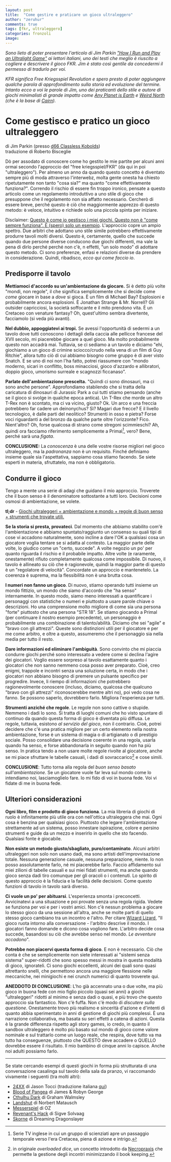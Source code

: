 ```yaml
---
layout: post
title:  "Come gestire e praticare un gioco ultraleggero"
author: "zeruhur"
comments: true
tags: [fkr, ultraleggero]
categories: fronzoli
image:
---
```


*Sono lieto di poter presentare l'articolo di Jim Parkin ["How I Run and Play an Ultralight Game"](https://d66kobolds.blogspot.com/2021/04/how-i-run-and-play-ultralight-game.html) ai lettori italiani, uno dei testi che meglio è riuscito a cogliere e descrivere il gioco FKR. Jim è stato così gentile da concedermi il permesso di tradurlo per voi.*

*KFR significa Free Kriegsspiel Revolution e spero presto di poter aggiungere qualche parola di approfondimento sulla storia ed evoluzione del termine. Intanto ecco a voi le parole di Jim, uno dei praticanti dello stile e autore di giochi minimalisti di grande impatto come [*Any Planet is Earth*](https://classless-kobolds.itch.io/any-planet-is-earth) e [*Weird North*](https://classless-kobolds.itch.io/weird-north) (che è la base di [*Cairn*](https://yochaigal.itch.io/cairn)).*

# Come gestisco e pratico un gioco ultraleggero

di Jim Parkin (presso [d66 Classless Kobolds](https://d66kobolds.blogspot.com/))  
traduzione di Roberto Bisceglie

Dò per assodato di conoscere come ho gestito le mie partite per alcuni anni ormai secondo l'approccio del "free kriegsspiel/FKR" (da qui in poi "ultraleggero"). Per almeno un anno da quando questo concetto è diventato sempre più di moda attraverso l'interwebz, molta gente onesta ha chiesto ripetutamente non tanto "cosa sia?" ma quanto "come effettivamente funziona?". Correndo il rischio di essere fin troppo ironico, pensate a questo articolo come un regolamento introduttivo a uno stile di gioco che presuppone che il regolamento non sia affatto necessario. Cercherò di essere breve, perché questo è ciò che maggiormente apprezzo di questo metodo: è veloce, intuitivo e richiede solo una piccola spinta per iniziare.

Disclaimer: <u>Questo è come io gestisco i miei giochi. Questo non è "come sempre funziona". È (spero) solo un esempio</u>. L'approccio copre un ampio spettro. Due arbitri che adottano uno stile simile potrebbero effettivamente produrre tavoli molti diversi. Questo è, certamente, quello che succede quando due persone diverse conducono due giochi differenti, ma vale la pena di dirlo perché perché non c'è, n effetti, "un solo modo" di adottare questo metodo. Ci sono preferenze, enfasi e relazioni diverse da prendere in considerazione. Quindi, ribadisco, *ecco qui come faccio io*. 

## Predisporre il tavolo

**Mettiamoci d'accordo su un'ambientazione da giocare.** Si è detto più volte "mondi, non regole", il che significa semplicemente che si decide come *come* giocare in base a *dove* si gioca. È un film di Michael Bay? Esplosioni e probabilmente ancora esplosioni. È Jonathan Strange & Mr. Norrell? Gli outsider capricciosi, la società soffocante e il mito prendono vita. È un Cretaceo con venature fantasy? Oh, quest'ultimo sembra divertente, facciamolo (si veda più avanti).

**Nel dubbio, appoggiatevi ai tropi.** Se avessi l'opportunità di sedermi a un tavolo dove tutti conoscono i dettagli della caccia alle pellicce francese del XVII secolo, mi piacerebbe giocare a quel gioco. Ma molto probabilmente questo non accadrà mai. Tuttavia, se ci sediamo a un tavolo e diciamo "ehi, giochiamo a un gioco di crimine sciocco/crudo nella vena di un film di Guy Ritchie", allora tutto ciò di cui abbiamo bisogno come gruppo è di aver visto Snatch. E se uno di noi non l'ha fatto, potrei riassumere con "mondo moderno, sicari in conflitto, boss minacciosi, gioco d'azzardo e allibratori, doppio gioco, umorismo surreale e scagnozzi ficcanaso".

**Parlate dell'ambientazione prescelta.** "Quindi ci sono dinosauri, ma ci sono anche persone". Approfondiamo stabilendo che si tratta della caricatura di dinosauri di Jurassic Park a cui tutti stiamo pensando (anche se il gioco si svolge in qualche epoca antica). Un T-Rex che morde un altro T-Rex non è scontato, ma ci va vicino, giusto? Ok. Un arco e una freccia potrebbero far cadere un deinonychus? Sì? Magari due frecce? E il livello tecnologico, è dalle parti del neolitico? Strumenti in osso e pietra? Forse voci riguardanti a del bronzo da qualche parte oltre l'orizzonte? Fico. Nient'altro? Oh, forse qualcosa di strano come stregoni scimmieschi? Ah, quindi ora facciamo riferimento semplicemente a Primal[^1], vero? Bene, perché sarà una *figata*.

**CONCLUSIONE:** La *conoscenza* è una delle vostre risorse migliori nel gioco ultraleggero, ma la *padronanza* non è un requisito. Finché definiamo insieme quale sia l'aspettativa, sappiamo cosa stiamo facendo. Se siete esperti in materia, sfruttatelo, ma non è obbligatorio.

## Condurre il gioco

Tengo a mente una serie di adagi che guidano il mio approccio. Troverete che il buon senso è il denominatore sottostante a tutti loro. Decisioni come osmosi di ambientazione, se volete.

**tl;dr** - <u>Giochi ultraleggeri = ambientazione e mondo + regole di buon senso + strumenti che trovate utili.</u>

**Se la storia si presta, provateci**. Dal momento che abbiamo stabilito com'è l'ambientazione e abbiamo spuntato/raggiunto un consenso su quali tipi di cose vi accadono naturalmente, sono incline a dare l'OK a qualsiasi cosa un giocatore voglia tentare se si adatta al contesto. La maggior parte delle volte, lo giudico come un "certo, succede". A volte negozio un po' per quanto riguarda il rischio e il probabile impatto. Altre volte (e raramente, onestamente) rifiuto completamente qualcosa come impossibile. Di nuovo, il tavolo è allineato su ciò che è ragionevole, quindi la maggior parte di questo è un "regolatore di velocità". Concordate un approccio e mantenetelo. La coerenza è suprema, ma la flessibilità non è una brutta cosa.

**I numeri non fanno un gioco**. Di nuovo, stiamo operando tutti insieme un mondo fittizio, un mondo che siamo d'accordo che "ha senso" internamente. In questo modo, siamo meno interessati a quantificare i personaggi con statistiche o numeri e piuttosto a usare parole chiave o descrizioni. Ho una comprensione molto migliore di come sia una persona "forte" piuttosto che una persona "STR 18". Se stiamo giocando a Primal (per continuare il nostro esempio precedente), un personaggio è probabilmente una combinazione di talento/abilità. Diciamo che sei "agile" e "bravo con gli attrezzi". Queste sono distinzioni utili per il giocatore e per me come arbitro, e oltre a questo, assumeremo che il personaggio sia nella media per tutto il resto. 

**Dare informazioni ed eliminare l'ambiguità**. Sono convinto che mi piaccia condurre giochi perché sono interessato a vedere come si declina l'agire dei giocatori. Voglio essere sorpreso al tavolo esattamente quanto i giocatori che non sanno nemmeno cosa posso aver preparato. Cioè, creo enigmi, trappole e incontri senza una soluzione certa, in modo che i giocatori non abbiano bisogno di premere un pulsante specifico per progredire. Invece, li riempo di informazioni che potrebbero ragionevolmente conoscere (incluso, diciamo, qualcosa che qualcuno "bravo con gli attrezzi" riconoscerebbe mentre altri no), poi vedo cosa ne fanno. Se possono saperlo, dovrebbero farlo. Migliora l'esperienza per tutti.

**Strumenti anziché che regole**. Le regole non sono cattive o stupide. Nemmeno i dadi lo sono. Si tratta di luoghi comuni che ho visto spuntare di continuo da quando questa forma di gioco è diventata più diffusa. Le regole, tuttavia, esistono *al servizio del gioco*, non il contrario. Cioè, potrei decidere che c'è una pratica migliore per un certo elemento nella nostra ambientazione, forse è un sistema di magia o di artigianato o di prestigio sociale. Posso consolidare una decisione coerente in una regola, usarla quando ha senso, e forse abbandonarla in seguito quando non ha più senso. In pratica tendo a non usare molte regole rivolte al giocatore, anche se mi piace sfruttare le tabelle casuali, i dadi di sovraccarico[^2] e cose simili.

**CONCLUSIONE**: Tutto torna alla regola del *buon senso basato sull'ambientazione*. Se un giocatore vuole far leva sul mondo come lo intendiamo noi, lasciamoglielo fare. Io mi fido di voi in buona fede. Voi vi fidate di me in buona fede.

## Ulteriori considerazioni

**Ogni libro, film e prodotto di gioco funziona**. La mia libreria di giochi di ruolo è infinitamente più utile ora con nell'ottica ultraleggera che mai. Ogni cosa è benzina per qualsiasi gioco. Piuttosto che legare l'ambientazione strettamente ad un sistema, posso innestare ispirazione, colore e persino strumenti e guide da un mezzo e inserirlo in quello che sto facendo. Qualsiasi fonte è giocabile.

**Non esiste un metodo giusto/sbagliato, puro/contaminato**. Alcuni arbitri ultraleggeri non solo non usano dadi, ma sono artisti dell'improvvisazione totale. Nessuna generazione casuale, nessuna preparazione, niente. Io non posso assolutamente farlo, né mi piacerebbe farlo. Faccio affidamento sui miei zilioni di tabelle casuali e sui miei fidati strumenti, ma anche quando gioco senza dadi tiro comunque per gli oracoli o i contenuti. Lo spirito di questo approccio è la fiducia e la facilità delle decisioni. Come questo funzioni di tavolo in tavolo sarà diverso.

**Ci vuole un po' per abituarsi**. L'esperienza smonta i preconcetti. Avvicinatevi a una situazione e poi provate senza una regola rigida. Vedete se funziona per voi e per i vostri amici. Non c'è nessun problema a giocare lo stesso gioco da una sessione all'altra, anche se molte parti di quello stesso gioco cambiano tra un incontro e l'altro. Per citare [Wizard Lizard](https://undergroundadv.blogspot.com/), "Il gioco ruota intorno alla conversazione - l'arbitro descrive il mondo. I giocatori fanno domande e dicono cosa vogliono fare. L'arbitro decide cosa succede, basandosi su ciò che avrebbe senso nel mondo. *Le avventure accadono*".

**Potrebbe non piacervi questa forma di gioco**. E non è necessario. Ciò che conta è che se semplicemente non siete interessati ai "sistemi senza sistema" super-ridotti che sono spesso messi in mostra in questa modalità di gioco, ignorateli. Ci sono giochi eccellenti, alcuni dei quali sono quasi altrettanto snelli, che permettono ancora una maggiore flessione nelle meccaniche, nei minigiochi e nei crunch numerici di quanto troverete qui.

**ANEDDOTO DI CONCLUSIONE**: L'ho già accennato una o due volte, ma più gioco in buona fede con mio figlio piccolo (quasi sei anni) a giochi "ultraleggeri" ridotti al minimo e senza dadi o quasi, e più trovo che questo approccio sia fantastico. Non c'è fuffa. Non c'è modo di *discutere sulla questione*. Onestamente trovo più realismo e sincerità d'azione e d'intenti di quanto abbia sperimentato in anni di gestione di giochi più complessi. È una narrazione collaborativa, ma basata su seri effetti a catena di azioni. Questa è la grande differenza rispetto agli story games, io credo, in quanto il sandbox ultraleggero è molto più basato sul mondo di gioco come valore nominale e sul trattarlo come un luogo reale, che respira, dove tutto va ma tutto ha conseguenze, piuttosto che QUESTO deve accadere o QUELLO dovrebbe essere il risultato. Il mio bambino di cinque anni lo capisce. Anche noi adulti possiamo farlo.

---

Se state cercando esempi di questi giochi in forma più strutturata di una conversazione casalinga sul tavolo della sala da pranzo, vi raccomando vivamente i seguenti (tra molti altri):

- [24XX](https://jasontocci.itch.io/24xx) di Jason Tocci (traduzione italiana [qui](https://xoxarle.itch.io/24xx-versione-italiana))
- [Blood of Pangea](https://www.drivethrurpg.com/product/151554/Blood-of-Pangea) di James & Robyn George
- [Cthulhu Dark](http://catchyourhare.com/files/Cthulhu%20Dark.pdf) di Graham Walmsley
- [Landshut](https://matausch.itch.io/landshut) di Norbert Matausch
- [Messerspiel](https://ozbrowning.itch.io/messerspiel) di OZ
- [Revenant's Hack](https://revenant-quill.itch.io/revenants-hack) di Sigve Solvaag
- [Skorne](https://dreamingdragonslayer.itch.io/skorne) di Dreaming Dragonslayer

[^1]: Serie TV inglese in cui un gruppo di scienziati apre un passaggio temporale verso l'era Cretacea, piena di azione e intrigo.
[^2]: in originale *overloaded dice*, un concetto introdotto da [Necropraxis](https://www.necropraxis.com/2014/02/03/overloading-the-encounter-die/) che permette la gestione degli incontri minimizzando il book keeping.